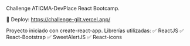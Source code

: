 
Challenge ATICMA-DevPlace React Bootcamp.

🚀 Deploy: https://challenge-gilt.vercel.app/

Proyecto iniciado con create-react-app.
Librerías utilizadas:
✅ ReactJS
✅ React-Bootstrap
✅ SweetAlertJS
✅ React-icons
